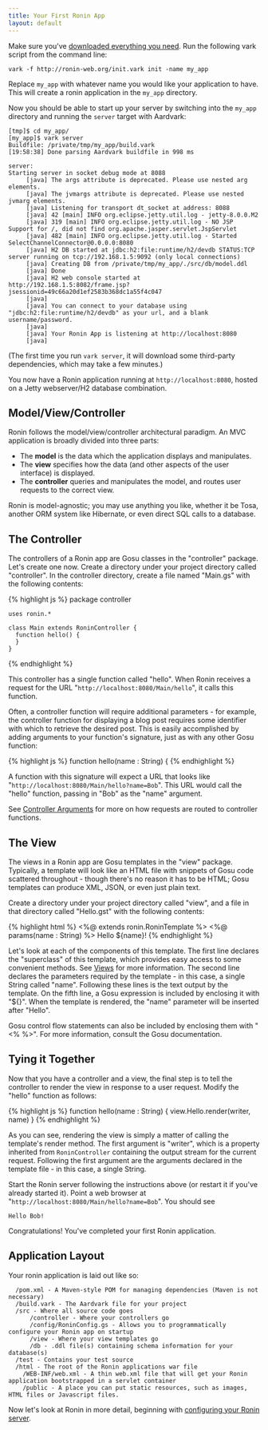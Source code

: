 ```yaml
---
title: Your First Ronin App
layout: default
---
```


Make sure you've [downloaded everything you need](Ronin.html).  Run the following vark script from the command line:

`vark -f http://ronin-web.org/init.vark init -name my_app`

Replace `my_app` with whatever name you would like your application to have.  This will create a ronin application in the `my_app` directory.

Now you should be able to start up your server by switching into the `my_app`
directory and running the `server` target with Aardvark:

    [tmp]$ cd my_app/
    [my_app]$ vark server
    Buildfile: /private/tmp/my_app/build.vark
    [19:58:38] Done parsing Aardvark buildfile in 998 ms
    
    server:
    Starting server in socket debug mode at 8088
         [java] The args attribute is deprecated. Please use nested arg elements.
         [java] The jvmargs attribute is deprecated. Please use nested jvmarg elements.
         [java] Listening for transport dt_socket at address: 8088
         [java] 42 [main] INFO org.eclipse.jetty.util.log - jetty-8.0.0.M2
         [java] 319 [main] INFO org.eclipse.jetty.util.log - NO JSP Support for /, did not find org.apache.jasper.servlet.JspServlet
         [java] 482 [main] INFO org.eclipse.jetty.util.log - Started SelectChannelConnector@0.0.0.0:8080
         [java] H2 DB started at jdbc:h2:file:runtime/h2/devdb STATUS:TCP server running on tcp://192.168.1.5:9092 (only local connections)
         [java] Creating DB from /private/tmp/my_app/./src/db/model.ddl
         [java] Done
         [java] H2 web console started at http://192.168.1.5:8082/frame.jsp?jsessionid=49c66a20d1ef2583b368dc1a55f4c047
         [java] 
         [java] You can connect to your database using "jdbc:h2:file:runtime/h2/devdb" as your url, and a blank username/password.
         [java] 
         [java] Your Ronin App is listening at http://localhost:8080
         [java] 

(The first time you run `vark server`, it will download some third-party dependencies, which may take a few minutes.)

You now have a Ronin application running at `http://localhost:8080`, hosted on
a Jetty webserver/H2 database combination.

## Model/View/Controller

Ronin follows the model/view/controller architectural paradigm. An MVC
application is broadly divided into three parts:

  * The **model** is the data which the application displays and manipulates.
  * The **view** specifies how the data (and other aspects of the user interface) is displayed.
  * The **controller** queries and manipulates the model, and routes user requests to the correct view.

Ronin is model-agnostic; you may use anything you like, whether it be Tosa,
another ORM system like Hibernate, or even direct SQL calls to a database.

## The Controller

The controllers of a Ronin app are Gosu classes in the "controller" package.
Let's create one now. Create a directory under your project directory called
"controller". In the controller directory, create a file named "Main.gs" with
the following contents:

{% highlight js %}
    package controller

    uses ronin.*

    class Main extends RoninController {
      function hello() {
      }
    }
{% endhighlight %}

This controller has a single function called "hello". When Ronin receives a
request for the URL "`http://localhost:8080/Main/hello`", it calls this
function.

Often, a controller function will require additional parameters - for example,
the controller function for displaying a blog post requires some identifier
with which to retrieve the desired post. This is easily accomplished by adding
arguments to your function's signature, just as with any other Gosu function:

{% highlight js %}
    function hello(name : String) {
{% endhighlight %}

A function with this signature will expect a URL that looks like
"`http://localhost:8080/Main/hello?name=Bob`". This URL would call the "hello"
function, passing in "Bob" as the "name" argument.

See [Controller Arguments](Controller-Arguments.html) for more on how requests are routed to
controller functions.

## The View

The views in a Ronin app are Gosu templates in the "view" package. Typically,
a template will look like an HTML file with snippets of Gosu code scattered
throughout - though there's no reason it has to be HTML; Gosu templates can
produce XML, JSON, or even just plain text.

Create a directory under your project directory called "view", and a file in
that directory called "Hello.gst" with the following contents:

{% highlight html %}
    <%@ extends ronin.RoninTemplate %>
    <%@ params(name : String) %>
    <html>
    <body>
    Hello ${name}!
    </body>
    </html>
{% endhighlight %}

Let's look at each of the components of this template. The first line declares
the "superclass" of this template, which provides easy access to some
convenient methods. See [Views](Views.html) for more information. The second line
declares the parameters required by the template - in this case, a single
String called "name". Following these lines is the text output by the
template. On the fifth line, a Gosu expression is included by enclosing it
with "${}". When the template is rendered, the "name" parameter will be
inserted after "Hello".

Gosu control flow statements can also be included by enclosing them with "<%
%>". For more information, consult the Gosu documentation.

## Tying it Together

Now that you have a controller and a view, the final step is to tell the
controller to render the view in response to a user request. Modify the
"hello" function as follows:

{% highlight js %}
    function hello(name : String) {
      view.Hello.render(writer, name)
    }
{% endhighlight %}

As you can see, rendering the view is simply a matter of calling the
template's render method. The first argument is "writer", which is a property
inherited from `RoninController` containing the output stream for the current
request. Following the first argument are the arguments declared in the
template file - in this case, a single String.

Start the Ronin server following the instructions above (or restart it if
you've already started it). Point a web browser at
"`http://localhost:8080/Main/hello?name=Bob`". You should see

    Hello Bob!

Congratulations! You've completed your first Ronin application.

## Application Layout

Your ronin application is laid out like so:

      /pom.xml - A Maven-style POM for managing dependencies (Maven is not necessary)
      /build.vark - The Aardvark file for your project
      /src - Where all source code goes
          /controller - Where your controllers go
          /config/RoninConfig.gs - Allows you to programmatically configure your Ronin app on startup
          /view - Where your view templates go
          /db - .ddl file(s) containing schema information for your database(s)
      /test - Contains your test source
      /html - The root of the Ronin applications war file
        /WEB-INF/web.xml - A thin web.xml file that will get your Ronin application bootstrapped in a servlet container
        /public - A place you can put static resources, such as images, HTML files or Javascript files.

Now let's look at Ronin in more detail, beginning with [configuring your Ronin server](Server-Configuration.html).